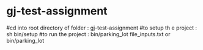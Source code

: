 # gj-test-assignment
#cd into root directory of folder : gj-test-assignment
#to setup th e project : sh bin/setup
#to run the project : bin/parking_lot file_inputs.txt or bin/parking_lot
